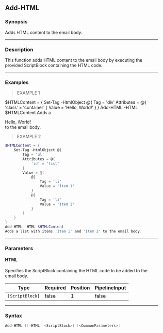 Add-HTML
--------

### Synopsis
Adds HTML content to the email body.

---

### Description

This function adds HTML content to the email body by executing the provided ScriptBlock containing the HTML code.

---

### Examples
> EXAMPLE 1

$HTMLContent = {
    Set-Tag -HtmlObject @{
        Tag = 'div'
        Attributes = @{
            'class' = 'container'
        }
        Value = 'Hello, World!'
    }
}
Add-HTML -HTML $HTMLContent
Adds a <div class="container">Hello, World!</div> to the email body.
> EXAMPLE 2

```PowerShell
$HTMLContent = {
    Set-Tag -HtmlObject @{
        Tag = 'ul'
        Attributes = @{
            'id' = 'list'
        }
        Value = @(
            @{
                Tag = 'li'
                Value = 'Item 1'
            }
            @{
                Tag = 'li'
                Value = 'Item 2'
            }
        )
    }
}
Add-HTML -HTML $HTMLContent
Adds a list with items 'Item 1' and 'Item 2' to the email body.
```

---

### Parameters
#### **HTML**
Specifies the ScriptBlock containing the HTML code to be added to the email body.

|Type           |Required|Position|PipelineInput|
|---------------|--------|--------|-------------|
|`[ScriptBlock]`|false   |1       |false        |

---

### Syntax
```PowerShell
Add-HTML [[-HTML] <ScriptBlock>] [<CommonParameters>]
```
